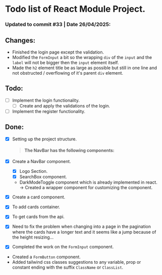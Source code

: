 # Todo list of React Module Project.

### Updated to commit #33 | Date 26/04/2025:

## Changes:

- Finished the login page except the validation.
- Modified the `FormInput` a bit so the wrapping `div` of the `input` and the `label` will not be bigger then the `input` element itself.
- Made the `h2` element title be as large as possible but still in one line and not obstructed / overflowing of it's parent `div` element.

## Todo:

- [ ] Implement the login functionality.
  - [ ] Create and apply the validations of the login.
- [ ] Implement the register functionality.

## Done:

- [x] Setting up the project structure.

  > #### The NavBar has the following components:

- [x] Create a NavBar component.

  - [x] Logo Section.
  - [x] SearchBox component.
  - DarkModeToggle component which is already implemented in react. -> Created a wrapper component for customizing the component.

- [x] Create a card component.

- [x] To add cards container.
- [x] To get cards from the api.

- [x] Need to fix the problem when changing into a page in the pagination where the cards have a longer text and it seems like a jump because of the height resizing...

- [x] Completed the work on the `FormInput` component.

- Created a `FormButton` component.
- Added tailwind css classes suggestions to any variable, prop or constant ending with the suffix `ClassName` or `ClassList`.
